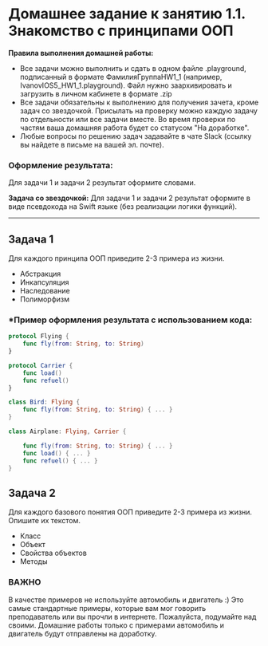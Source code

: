 # Домашнее задание к занятию 1.1. Знакомство с принципами ООП

**Правила выполнения домашней работы:** 
* Все задачи можно выполнить и сдать в одном файле .playground, подписанный в формате ФамилияГруппаHW1_1 (например, IvanovIOS5_HW1_1.playground). Файл нужно заархивировать и загрузить в личном кабинете в формате .zip
* Все задачи обязательны к выполнению для получения зачета, кроме задач со звездочкой. Присылать на проверку можно каждую задачу по отдельности или все задачи вместе. Во время проверки по частям ваша домашняя работа будет со статусом "На доработке".
* Любые вопросы по решению задач задавайте в чате Slack (ссылку вы найдете в письме на вашей эл. почте).

### Оформление результата:
Для задачи 1 и задачи 2 результат оформите словами. 

**Задача со звездочкой:**
Для задачи 1 и задачи 2 результат оформите в виде псевдокода на Swift языке (без реализации логики функций).

---

## Задача 1

Для каждого принципа ООП приведите 2-3 примера из жизни.

- Абстракция
- Инкапсуляция
- Наследование
- Полиморфизм


### *Пример оформления результата с использованием кода:

```swift
protocol Flying {
    func fly(from: String, to: String)
}

protocol Carrier {
    func load()
    func refuel()
}

class Bird: Flying {
    func fly(from: String, to: String) { ... }
}

class Airplane: Flying, Carrier {

    func fly(from: String, to: String) { ... }
    func load() { ... }
    func refuel() { ... }
}

```

## Задача 2

Для каждого базового понятия ООП приведите 2-3 примера из жизни. Опишите их текстом.

- Класс
- Объект
- Свойства объектов
- Методы

### ВАЖНО

В качестве примеров не используйте автомобиль и двигатель :)
Это самые стандартные примеры, которые вам мог говорить преподаватель или вы прочли в интернете. Пожалуйста, подумайте над своими.
Домашние работы только с примерами автомобиль и двигатель будут отправлены на доработку.
